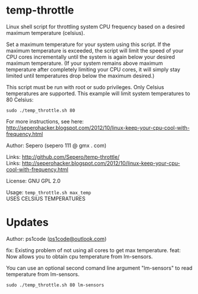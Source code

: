 temp-throttle
=============

Linux shell script for throttling system CPU frequency based on a desired maximum temperature (celsius).

Set a maximum temperature for your system using this script. If the maximum temperature is exceeded, the script will limit the speed of your CPU cores incrementally until the system is again below your desired maximum temperature. (If your system remains above maximum temperature after completely limiting your CPU cores, it will simply stay limited until temperatures drop below the maximum desired.)


This script must be run with root or sudo privileges. Only Celsius temperatures are supported. This example will limit system temperatures to 80 Celsius:

    sudo ./temp_throttle.sh 80


For more instructions, see here:  
http://seperohacker.blogspot.com/2012/10/linux-keep-your-cpu-cool-with-frequency.html


Author: Sepero (sepero 111 @ gmx . com)

Links: http://github.com/Sepero/temp-throttle/  
Links: http://seperohacker.blogspot.com/2012/10/linux-keep-your-cpu-cool-with-frequency.html  

License: GNU GPL 2.0

Usage: `temp_throttle.sh max_temp`  
USES CELSIUS TEMPERATURES 

Updates
=======

Author: ps1code (ps1code@outlook.com)

fix:  Existing problem of not using all cores to get max temperature. 
feat:  Now allows you to obtain cpu temperature from lm-sensors.

You can use an optional second comand line argument "lm-sensors" to read
temperature from lm-sensors.

	sudo ./temp_throttle.sh 80 lm-sensors


